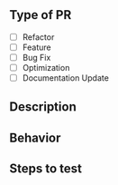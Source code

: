 <!--
  This template must be filled out following the instructions in each section.
-->

# <!-- Instructions: fill with the PR title, should be short, but still descriptive -->

## Type of PR

<!-- 
Instructions: 
  - At least one of these must be checked.
  - If you do not know which one to pick, pick "Feature".
  - Base yourself on commit history.
-->

- [ ] Refactor
- [ ] Feature
- [ ] Bug Fix
- [ ] Optimization
- [ ] Documentation Update

## Description

<!--
Instructions: 
- make the most concise description possible.
- focus on functional changes, not technical details.
- put important details here if necessary, in **bold**.
-->

## Behavior

<!-- 
Instructions:
- Summarize the behavior changes in a few sentences.
- Use bullet points.
- Focus on the user experience.
- Be precise, not vague.
-->

## Steps to test

<!-- 
Instructions:
- Give a list of steps to test the PR, using UI or not. 
- Use checkboxes.
- Do not include installation process, focus on functional testing.
-->